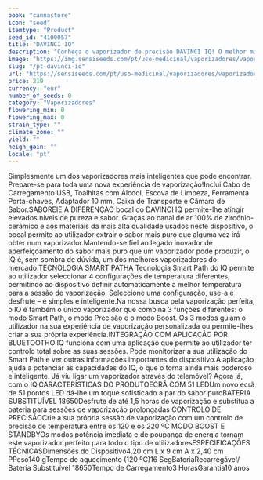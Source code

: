 ```yaml
---
book: "cannastore"
icon: "seed"
itemtype: "Product"
seed_id: "4100057"
title: "DAVINCI IQ"
description: "Conheça o vaporizador de precisão DAVINCI IQ! O melhor micro vaporizador do mundo com a melhor autonomia na sua classe, controlo de temperatura e tecnologia Smart Path. Compre aqui."
image: "https://img.sensiseeds.com/pt/uso-medicinal/vaporizadores/vaporizador-da-vinci-iq-image.png"
slug: "/pt-davinci-iq"
url: "https://sensiseeds.com/pt/uso-medicinal/vaporizadores/vaporizador-da-vinci-iq?a_aid=cannastore"
price: 219
currency: "eur"
number_of_seeds: 0
category: "Vaporizadores"
flowering_min: 0
flowering_max: 0
strain_type: ""
climate_zone: ""
yield: ""
heigh_gain: ""
locale: "pt"
---
```

Simplesmente um dos vaporizadores mais inteligentes que pode encontrar. Prepare-se para toda uma nova experiência de vaporização!Inclui Cabo de Carregamento USB, Toalhitas com Álcool, Escova de Limpeza, Ferramenta Porta-chaves, Adaptador 10 mm, Caixa de Transporte e Câmara de Sabor.SABOREIE A DIFERENÇAO bocal do DAVINCI IQ permite-lhe atingir elevados níveis de pureza e sabor. Graças ao canal de ar 100% de zircónio-cerâmico e aos materiais da mais alta qualidade usados neste dispositivo, o bocal permite ao utilizador extrair o sabor mais puro que alguma vez irá obter num vaporizador.Mantendo-se fiel ao legado inovador de aperfeiçoamento do sabor mais puro que um vaporizador pode produzir, o IQ é, sem sombra de dúvida, um dos melhores vaporizadores do mercado.TECNOLOGIA SMART PATHA Tecnologia Smart Path do IQ permite ao utilizador seleccionar 4 configurações de temperatura diferentes, permitindo ao dispositivo definir automaticamente a melhor temperatura para a sessão de vaporização. Seleccione uma configuração, use-a e desfrute – é simples e inteligente.Na nossa busca pela vaporização perfeita, o IQ é também o único vaporizador que combina 3 funções diferentes: o modo Smart Path, o modo Precisão e o modo Boost. Os 3 modos guiam o utilizador na sua experiência de vaporização personalizada ou permite-lhes criar a sua própria experiência.INTEGRAÇÃO COM APLICAÇÃO POR BLUETOOTHO IQ funciona com uma aplicação que permite ao utilizador ter controlo total sobre as suas sessões. Pode monitorizar a sua utilização do Smart Path e ver outras informações importantes do dispositivo.A aplicação ajuda a potenciar as capacidades do IQ, o que o torna ainda mais poderoso e inteligente. Já viu ligar um vaporizador através do telemóvel? Agora já, com o IQ.CARACTERÍSTICAS DO PRODUTOECRÃ COM 51 LEDUm novo ecrã de 51 pontos LED dá-lhe um toque sofisticado a par do sabor puroBATERIA SUBSTITUÍVEL 18650Desfrute de até 1,5 horas de vaporização e substitua a bateria para sessões de vaporização prolongadas CONTROLO DE PRECISÃOCrie a sua própria sessão de vaporização com um controlo de precisão de temperatura entre os 120 e os 220 ºC MODO BOOST E STANDBYOs modos potência imediata e de poupança de energia tornam este vaporizador perfeito para todo o tipo de utilizadoresESPECIFICAÇÕES TÉCNICASDimensões do Dispositivo4,20 cm L x 9 cm A x 2,40 cm PPeso140 gTempo de aquecimento (120 ºC)16 SegBateriaRecarregável/ Bateria Substituível 18650Tempo de Carregamento3 HorasGarantia10 anos
